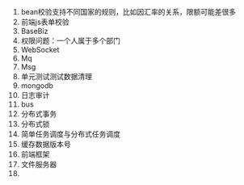 1. bean校验支持不同国家的规则，比如因汇率的关系，限额可能差很多
2. 前端js表单校验
3. BaseBiz
4. 权限问题：一个人属于多个部门
5. WebSocket
6. Mq
7. Msg
8. 单元测试测试数据清理
9. mongodb
10. 日志审计
11. bus
12. 分布式事务
13. 分布式锁
14. 简单任务调度与分布式任务调度
15. 缓存数据版本号
16. 前端框架
17. 文件服务器
18. 